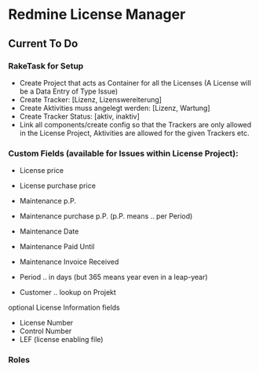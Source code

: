 # Redmine License Manager

## Current To Do

### RakeTask for Setup
- Create Project that acts as Container for all the Licenses (A License will be a Data Entry of Type Issue)
- Create Tracker:   [Lizenz, Lizenswereiterung]
- Create Aktivities muss angelegt werden:   [Lizenz, Wartung]
- Create Tracker Status:                     [aktiv, inaktiv]
- Link all components/create config so that the Trackers are only allowed in the License Project, Aktivities are allowed for the given Trackers etc.

### Custom Fields (available for Issues within License Project):
- License price
- License purchase price

- Maintenance p.P.            
- Maintenance purchase p.P. (p.P. means .. per Period)
- Maintenance Date
- Maintenance Paid Until
- Maintenance Invoice Received

- Period  .. in days (but 365 means year even in a leap-year)

- Customer .. lookup on Projekt

optional License Information fields
- License Number
- Control Number
- LEF (license enabling file)


### Roles




